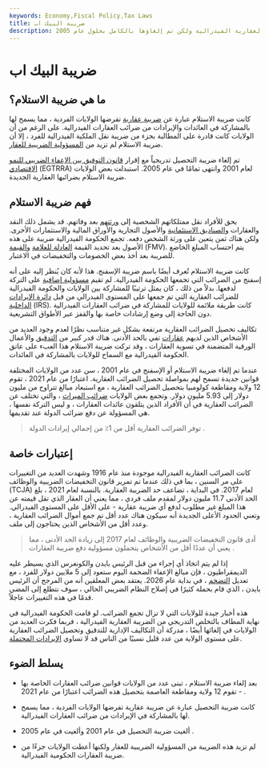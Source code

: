 ```yaml
---
keywords: Economy,Fiscal Policy,Tax Laws
title: ضريبة البيك اب
description: سمحت ضريبة الاستلام للولايات بالمشاركة في عائدات الضرائب العقارية الفيدرالية ولكن تم إلغاؤها بالكامل بحلول عام 2005.
---
```


# ضريبة البيك اب
## ما هي ضريبة الاستلام؟

كانت ضريبة الاستلام عبارة عن [ضريبة عقارية](/estatetax) تفرضها الولايات الفردية ، مما يسمح لها بالمشاركة في العائدات والإيرادات من ضرائب العقارات الفيدرالية. على الرغم من أن الولايات كانت قادرة على المطالبة بجزء من ضريبة نقل الملكية الفيدرالية للفرد ، إلا أن ضريبة الاستلام لم تزيد من [المسؤولية الضريبية للعقار](/taxliability).

تم إلغاء ضريبة التحصيل تدريجياً مع إقرار [قانون التوفيق بين الإعفاء الضريبي للنمو الاقتصادي](/egtrra) (EGTRRA) لعام 2001 وانتهى تمامًا في عام 2005. استبدلت بعض الولايات ضريبة الاستلام بضرائبها العقارية الجديدة.

## فهم ضريبة الاستلام

يحق للأفراد نقل ممتلكاتهم الشخصية إلى [ورثتهم](/heir) بعد وفاتهم. قد يشمل ذلك النقد والعقارات [والصناديق الاستئمانية](/trust) والأصول التجارية والأوراق المالية والاستثمارات الأخرى. ولكن هناك ثمن يتعين على ورثة الشخص دفعه. تجمع الحكومة الفيدرالية ضريبة على هذه الأصول بعد تحديد القيمة [العادلة للعلامة](/fairmarketvalue) [والقيمة](/fairmarketvalue) (FMV). يتم احتساب المبلغ الخاضع للضريبة بعد أخذ بعض الخصومات والتخفيضات في الاعتبار.

كانت ضريبة الاستلام تُعرف أيضًا باسم ضريبة الإسفنج. هذا لأنه كان يُنظر إليه على أنه إسفنج من الضرائب التي تجمعها الحكومة الفيدرالية. لم تقيم [مسؤولية إضافية](/liability) على التركة لدفعها. بدلاً من ذلك ، كان يمثل ترتيبًا للمشاركة بين الولايات والحكومة الفيدرالية للضرائب العقارية التي تم جمعها على المستوى الفيدرالي من قبل [دائرة الإيرادات الداخلية](/irs) (IRS). كانت طريقة ملائمة للولايات للمشاركة في ضرائب العقارات الفيدرالية دون الحاجة إلى وضع إرشادات خاصة بها والقفز عبر الأطواق التشريعية.

تكاليف تحصيل الضرائب العقارية مرتفعة بشكل غير متناسب نظرًا لعدم وجود العديد من الأشخاص الذين لديهم [عقارات](/estate) تفي بالحد الأدنى. هناك قدر كبير من [التدقيق](/audit) والأعمال الورقية المتضمنة في تسوية العقارات ، وقد تركت ضريبة الاستلام هذا العبء على عاتق الحكومة الفيدرالية مع السماح للولايات بالمشاركة في العائدات.

عندما تم إلغاء ضريبة الاستلام أو الإسفنج في عام 2001 ، سن عدد من الولايات المختلفة قوانين جديدة تسمح لهم بمواصلة تحصيل الضرائب العقارية. اعتبارًا من عام 2021 ، تقوم 12 ولاية ومقاطعة كولومبيا بتحصيل الضرائب العقارية ، مع استبعاد مبالغ تتراوح من مليون دولار إلى 5.93 مليون دولار. وتجمع بعض الولايات [ضرائب الميراث](/inheritancetax) ، والتي تختلف عن الضرائب العقارية في أن الأفراد الذين يتلقون عائدات العقارات ، و ليس التركة نفسها ، هي المسؤولة عن دفع ضرائب الدولة عند تقديمها.

> توفر الضرائب العقارية أقل من 1٪ من إجمالي إيرادات الدولة .

>

## إعتبارات خاصة

كانت الضرائب العقارية الفيدرالية موجودة منذ عام 1916 وشهدت العديد من التغييرات على مر السنين ، بما في ذلك عندما تم تمرير قانون التخفيضات الضريبية والوظائف (TCJA) لعام 2017. في البداية ، تضاعف حد الضريبة العقارية. بالنسبة لعام 2021 ، بلغ الحد الأدنى 11.7 مليون دولار لمقدم ملف فردي ، مما يعني أن العقار الذي تقل قيمته عن هذا المبلغ غير مطلوب لدفع أي ضريبة عقارية - على الأقل على المستوى الفيدرالي. وتعني الحدود الأعلى الجديدة أنه سيكون هناك عدد أقل تم جمع أموال الضرائب العقارية ، وعدد أقل من الأشخاص الذين يحتاجون إلى ملف.

> أدى قانون التخفيضات الضريبية والوظائف لعام 2017 إلى زيادة الحد الأدنى ، مما يعني أن عددًا أقل من الأشخاص يتحملون مسؤولية دفع ضريبة العقارات .

>

إذا لم يتم اتخاذ أي إجراء من قبل الرئيس بايدن والكونغرس الذي يسيطر عليه الديمقراطيون ، فإن مبالغ الإعفاء الضخمة اليوم ستعود إلى 5 ملايين دولار للفرد ، مع تعديل [التضخم](/inflation) ، في بداية عام 2026. يعتقد بعض المعلقين أنه من المرجح أن الرئيس بايدن ، الذي قام بحملة كثيرًا في إصلاح النظام الضريبي الحالي ، سوف نتطلع إلى المضي قدمًا في هذه التغييرات عاجلاً.

هذه أخبار جيدة للولايات التي لا تزال تجمع الضرائب. لو قامت الحكومة الفيدرالية في نهاية المطاف بالتخلص التدريجي من الضريبة العقارية الفيدرالية ، فربما فكرت العديد من الولايات في إلغائها أيضًا ، مدركة أن التكاليف الإدارية للتدقيق وتحصيل الضرائب العقارية على مستوى الولاية من عدد قليل نسبيًا من الناس قد لا تساوي [الإيرادات المحتملة](/revenue).

## يسلط الضوء

- بعد إلغاء ضريبة الاستلام ، تبنى عدد من الولايات قوانين ضرائب العقارات الخاصة بها - تقوم 12 ولاية ومقاطعة العاصمة بتحصيل هذه الضرائب اعتبارًا من عام 2021 .

- كانت ضريبة التحصيل عبارة عن ضريبة عقارية تفرضها الولايات الفردية ، مما يسمح لها بالمشاركة في الإيرادات من ضرائب العقارات الفيدرالية.

- ألغيت ضريبة التحصيل في عام 2001 وألغيت في عام 2005 .

- لم تزيد هذه الضريبة من المسؤولية الضريبية للعقار ولكنها أعطت الولايات جزءًا من ضريبة العقارات الحكومية الفيدرالية.


